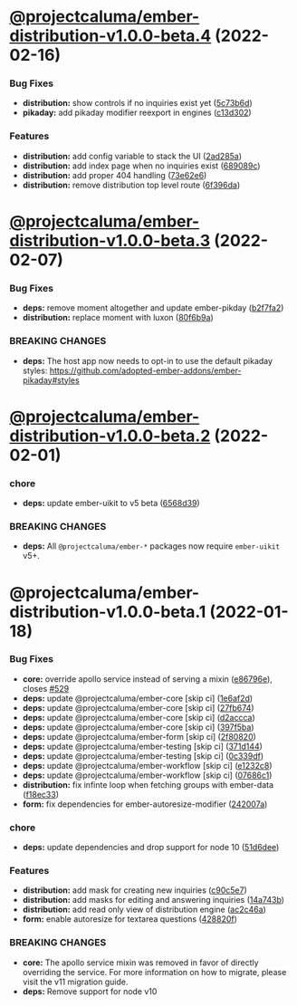 # [@projectcaluma/ember-distribution-v1.0.0-beta.4](https://github.com/projectcaluma/ember-caluma/compare/@projectcaluma/ember-distribution-v1.0.0-beta.3...@projectcaluma/ember-distribution-v1.0.0-beta.4) (2022-02-16)


### Bug Fixes

* **distribution:** show controls if no inquiries exist yet ([5c73b6d](https://github.com/projectcaluma/ember-caluma/commit/5c73b6d0a870fd0e34d96af3fa34095733fe9fd9))
* **pikaday:** add pikaday modifier reexport in engines ([c13d302](https://github.com/projectcaluma/ember-caluma/commit/c13d3021bb8fe82e1245a60182af01287c507697))


### Features

* **distribution:** add config variable to stack the UI ([2ad285a](https://github.com/projectcaluma/ember-caluma/commit/2ad285a24bf5fb45d15fe237e3f420dd1f1d94f2))
* **distribution:** add index page when no inquiries exist ([689089c](https://github.com/projectcaluma/ember-caluma/commit/689089c8f28146a33346f382fe69e7ca1b588d97))
* **distribution:** add proper 404 handling ([73e62e6](https://github.com/projectcaluma/ember-caluma/commit/73e62e671a9425fc549d7057dd653d1dc59883aa))
* **distribution:** remove distribution top level route ([6f396da](https://github.com/projectcaluma/ember-caluma/commit/6f396daf2881f07cdddaac6c7ca784db2b8777d3))

# [@projectcaluma/ember-distribution-v1.0.0-beta.3](https://github.com/projectcaluma/ember-caluma/compare/@projectcaluma/ember-distribution-v1.0.0-beta.2...@projectcaluma/ember-distribution-v1.0.0-beta.3) (2022-02-07)


### Bug Fixes

* **deps:** remove moment altogether and update ember-pikday ([b2f7fa2](https://github.com/projectcaluma/ember-caluma/commit/b2f7fa28fa076897addd36e5964c926c671508ff))
* **distribution:** replace moment with luxon ([80f6b9a](https://github.com/projectcaluma/ember-caluma/commit/80f6b9a984113a5870a1a9ffbcc8e1700cb33190))


### BREAKING CHANGES

* **deps:** The host app now needs to opt-in to use the default
pikaday styles: https://github.com/adopted-ember-addons/ember-pikaday#styles

# [@projectcaluma/ember-distribution-v1.0.0-beta.2](https://github.com/projectcaluma/ember-caluma/compare/@projectcaluma/ember-distribution-v1.0.0-beta.1...@projectcaluma/ember-distribution-v1.0.0-beta.2) (2022-02-01)


### chore

* **deps:** update ember-uikit to v5 beta ([6568d39](https://github.com/projectcaluma/ember-caluma/commit/6568d398216d33b44da5b659830ca3c200dd7012))


### BREAKING CHANGES

* **deps:** All `@projectcaluma/ember-*` packages now require
`ember-uikit` v5+.

# @projectcaluma/ember-distribution-v1.0.0-beta.1 (2022-01-18)


### Bug Fixes

* **core:** override apollo service instead of serving a mixin ([e86796e](https://github.com/projectcaluma/ember-caluma/commit/e86796e801dc5a2a5b1331b87bc9261509443605)), closes [#529](https://github.com/projectcaluma/ember-caluma/issues/529)
* **deps:** update @projectcaluma/ember-core [skip ci] ([1e6af2d](https://github.com/projectcaluma/ember-caluma/commit/1e6af2dc2f29347897e605cc7144721abc2b44d7))
* **deps:** update @projectcaluma/ember-core [skip ci] ([27fb674](https://github.com/projectcaluma/ember-caluma/commit/27fb674f465bb78f3aed48c896259879d54a4de5))
* **deps:** update @projectcaluma/ember-core [skip ci] ([d2accca](https://github.com/projectcaluma/ember-caluma/commit/d2accca7678fe49cba53b1aef3224ff7a055b631))
* **deps:** update @projectcaluma/ember-core [skip ci] ([397f5ba](https://github.com/projectcaluma/ember-caluma/commit/397f5bae7fe2795a1e5824f450f666dee4a030d5))
* **deps:** update @projectcaluma/ember-form [skip ci] ([2f80820](https://github.com/projectcaluma/ember-caluma/commit/2f80820e5930fef578c8294255fef21ab137b333))
* **deps:** update @projectcaluma/ember-testing [skip ci] ([371d144](https://github.com/projectcaluma/ember-caluma/commit/371d1440a69cad682c1274ddbaeb46deef62376d))
* **deps:** update @projectcaluma/ember-testing [skip ci] ([0c339df](https://github.com/projectcaluma/ember-caluma/commit/0c339df93880ffba0023552fa326b313df7bcec3))
* **deps:** update @projectcaluma/ember-workflow [skip ci] ([e1232c8](https://github.com/projectcaluma/ember-caluma/commit/e1232c8d6929360b30a5c2a6777203f24255da94))
* **deps:** update @projectcaluma/ember-workflow [skip ci] ([07686c1](https://github.com/projectcaluma/ember-caluma/commit/07686c1e061fc4fc13715a3638cfad7b0a1197fe))
* **distribution:** fix infinte loop when fetching groups with ember-data ([f18ec33](https://github.com/projectcaluma/ember-caluma/commit/f18ec333908e669b24db764d1aa2a3396d8f25a7))
* **form:** fix dependencies for ember-autoresize-modifier ([242007a](https://github.com/projectcaluma/ember-caluma/commit/242007a9b5010fc99824b7f03d8102095904403f))


### chore

* **deps:** update dependencies and drop support for node 10 ([51d6dee](https://github.com/projectcaluma/ember-caluma/commit/51d6deeda9811518622ba0cefd8d3876651dab4f))


### Features

* **distribution:** add mask for creating new inquiries ([c90c5e7](https://github.com/projectcaluma/ember-caluma/commit/c90c5e72dd300899f2d209216d0b893968ce6b20))
* **distribution:** add masks for editing and answering inquiries ([14a743b](https://github.com/projectcaluma/ember-caluma/commit/14a743bbfa7a349a58f72b44ed6eed0843bd6d13))
* **distribution:** add read only view of distribution engine ([ac2c46a](https://github.com/projectcaluma/ember-caluma/commit/ac2c46aeec9c3f6aec4e450a84f2469d38ba6c14))
* **form:** enable autoresize for textarea questions ([428820f](https://github.com/projectcaluma/ember-caluma/commit/428820f2bdf842ebeb0393a70c5556ceceab9e4e))


### BREAKING CHANGES

* **core:** The apollo service mixin was removed in favor of
directly overriding the service. For more information on how to migrate,
please visit the v11 migration guide.
* **deps:** Remove support for node v10
